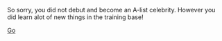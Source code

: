 So sorry, you did not debut and become an A-list celebrity. However you did learn alot of new things in the training base!

[Go ](../situations/home.md)